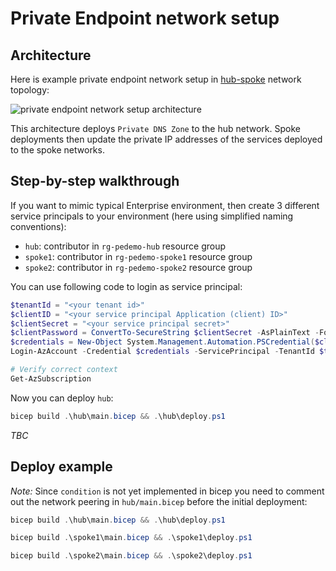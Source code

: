 # Private Endpoint network setup

## Architecture

Here is example private endpoint network setup in [hub-spoke](https://docs.microsoft.com/en-us/azure/architecture/reference-architectures/hybrid-networking/hub-spoke)
network topology:

![private endpoint network setup architecture](https://user-images.githubusercontent.com/2357647/97886561-69c42f80-1d31-11eb-8fe3-47748c32f33a.png)

This architecture deploys `Private DNS Zone` to the hub network.
Spoke deployments then update the private IP addresses of the services deployed to the
spoke networks.

## Step-by-step walkthrough

If you want to mimic typical Enterprise environment, then create 3 different
service principals to your environment (here using simplified naming conventions):

- `hub`: contributor in `rg-pedemo-hub` resource group
- `spoke1`: contributor in `rg-pedemo-spoke1` resource group
- `spoke2`: contributor in `rg-pedemo-spoke2` resource group

You can use following code to login as service principal:

```powershell
$tenantId = "<your tenant id>"
$clientID = "<your service principal Application (client) ID>"
$clientSecret = "<your service principal secret>"
$clientPassword = ConvertTo-SecureString $clientSecret -AsPlainText -Force
$credentials = New-Object System.Management.Automation.PSCredential($clientID, $clientPassword)
Login-AzAccount -Credential $credentials -ServicePrincipal -TenantId $tenantId

# Verify correct context
Get-AzSubscription
```

Now you can deploy `hub`:

```powershell
bicep build .\hub\main.bicep && .\hub\deploy.ps1
```

*TBC*

## Deploy example

*Note:* Since `condition` is not yet implemented in
bicep you need to comment out the network peering in
`hub/main.bicep` before the initial deployment:

```powershell
bicep build .\hub\main.bicep && .\hub\deploy.ps1
```

```powershell
bicep build .\spoke1\main.bicep && .\spoke1\deploy.ps1
```

```powershell
bicep build .\spoke2\main.bicep && .\spoke2\deploy.ps1
```
